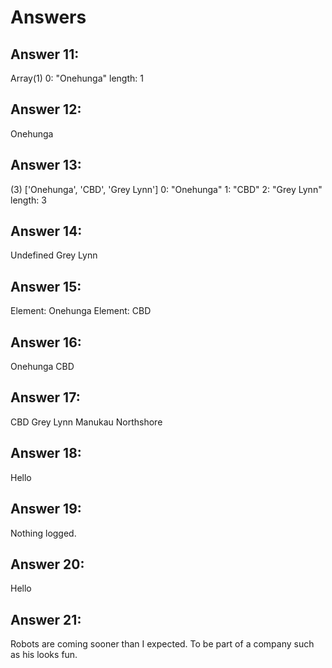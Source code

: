 # Answers

## Answer 11:
Array(1)
0: "Onehunga"
length: 1
## Answer 12:
Onehunga
## Answer 13:
(3) ['Onehunga', 'CBD', 'Grey Lynn']
0: "Onehunga"
1: "CBD"
2: "Grey Lynn"
length: 3
## Answer 14:
Undefined
Grey Lynn
## Answer 15:
Element: Onehunga
Element: CBD
## Answer 16:
Onehunga
CBD
## Answer 17:
CBD
Grey Lynn
Manukau
Northshore
## Answer 18:
Hello
## Answer 19:
Nothing logged.
## Answer 20:
Hello
## Answer 21:
Robots are coming sooner than I expected. To be part of a company such as his looks fun. 